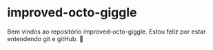 # improved-octo-giggle

Bem vindos ao repositório improved-octo-giggle. Estou feliz por estar entendendo git e gitHub. :tada: